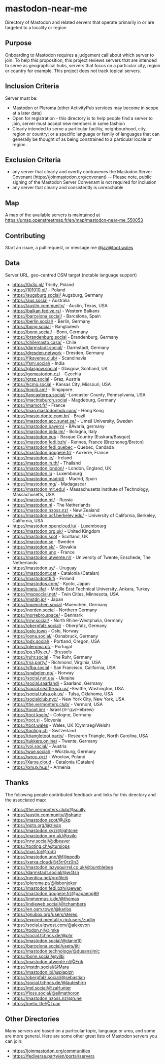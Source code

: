 # mastodon-near-me
Directory of Mastodon and related servers that operate primarily in or are targeted to a locality or region

## Purpose 
Onboarding to Mastodon requires a judgement call about which server to join. To help this proposition, this project reviews servers that are intended to serve as geographical hubs, servers that focus on a particular city, region or country for example. This project does not track topical servers.

## Inclusion Criteria 
Server must be:
 - Mastodon or Pleroma (other ActivityPub services may become in scope at a later date)
 - Open for registration - this directory is to help people find a server to join, server must accept new members in some fashion
 - Clearly intended to serve a particular facility, neighbourhood, city, region or country; or a specific language or family of languages that can generally be thought of as being constrained to a particular locale or region.
 
 ## Exclusion Criteria
  - any server that clearly and overtly contravenes the Mastodon Server Covenant (https://joinmastodon.org/covenant) 
  -- Please note, public signing of the Mastodon Server Convenant is not required for inclusion
  - any server that clearly and consistently is unreachable
 
 ## Map 
A map of the available servers is maintained at https://umap.openstreetmap.fr/en/map/mastodon-near-me_550053 

## Contributing
Start an issue, a pull request, or message me @jaz@toot.wales

## Data 
Server URL, geo-centred OSM target (notable language support)
 - https://0x3c.pl/ Tricity, Poland
 - https://101010.pl/ - Poland
 - https://augsburg.social/ Augsburg, Germany
 - https://aus.social - Australia
 - https://austin.community/ - Austin, Texas, USA
 - https://balkan.fedive.rs/ - Western Balkans
 - https://barcelona.social/ - Barcelona, Spain
 - https://berlin.social/ - Berlin, Germany
 - https://bong.social - Bangladesh
 - https://bonn.social/ - Bonn, Germany
 - https://brandenburg.social - Brandenburg, Germany
 - https://chilemasto.casa/ - Chile
 - https://darmstadt.social/ - Darmstadt, Germany
 - https://dresden.network - Dresden, Germany
 - https://fikaverse.club/ - Scandinavia
 - https://fsmi.social/ - India
 - https://glasgow.social - Glasgow, Scotland, UK
 - https://gomastodon.cz/ - Czechia
 - https://graz.social - Graz, Austria
 - https://kcmo.social - Kansas City, Missouri, USA
 - https://kopiti.am/ - Singapore
 - https://lancasterpa.social/ -Lancaster County, Pennsylvania, USA
 - https://machteburch.social - Magdeburg, Germany
 - https://mamot.fr/ - France
 - https://mao.mastodonhub.com/ - Hong Kong
 - https://masto.donte.com.br/ - Brazil
 - https://mastodon.acc.sunet.se/ - Umeå University, Sweden
 - https://mastodon.bayern/ - BAvaria, germany
 - https://mastodon.bida.im/ - Bologna, Italy
 - https://mastodon.eus - Basque Country (Euskara/Basque)
 - https://mastodon.fedi.bzh/ - Rennes, France (Brezhoneg/Breton)
 - https://mastodon.fedi.quebec - Quebec, Candada
 - https://mastodon.gougere.fr/ - Auxerre, France
 - https://mastodon.ie/ - Ireland
 - https://mastodon.in.th/ - Thailand
 - https://mastodon.london/ - London, England, UK
 - https://mastodon.lu - Luxembourg
 - https://mastodon.madrid/ - Madrid, Spain
 - https://mastodon.mg/ - Madagascar
 - https://mastodon.mit.edu/ - Massachusetts Institute of Technology, Massachusetts, USA
 - https://mastodon.ml/ - Russia
 - https://mastodon.nl - The Netherlands
 - https://mastodon.nzoss.nz/ - New Zealand
 - https://mastodon.ocf.berkeley.edu/ - University of California, Berkeley, California, USA
 - https://mastodon.opencloud.lu/ - Luxembourg
 - https://mastodon.org.uk/ - United Kingdom
 - https://mastodon.scot - Scotland, UK
 - https://mastodon.se - Sweden
 - https://mastodon.sk/ - Slovakia
 - https://mastodon.uno - France
 - https://mastodon.utwente.nl/ - University of Twente, Enschede, The Netherlands
 - https://mastodon.uy/ - Uruguay
 - https://mastodont.cat - Catalonia (Catalan)
 - https://mastodontti.fi - Finland
 - https://mastodos.com/ - Kyoto, Japan
 - https://metu.life/ - Middle East Technical University, Ankara, Turkey
 - https://mspsocial.net/ - Twin Cities, Minnesota, USA
 - https://mstdn.jp/ - Japan
 - https://muenchen.social -Muenchen, Germany
 - https://norden.social - Northern Germany
 - https://norrebro.space/ - Denmark
 - https://nrw.social/ - North Rhine-Westphalia, Germany
 - https://oberpfalz.social/ - Oberpfalz, Germany
 - https://oslo.town - Oslo, Norway
 - https://osna.social/ -Osnabruck, Germany
 - https://pdx.social/ - Portland, Oregon, USA
 - https://pleroma.pt/ - Portugal
 - https://ps.s10y.eu/ - Brussels
 - https://ruhr.social - The Ruhr, Germany
 - https://rva.party/ - Richmond, Virginia, USA
 - https://sfba.social - San Francisco, California, USA
 - https://snabelen.no/ - Norway
 - https://social.net.ua/ - Ukraine
 - https://social.saarland/ - Saarland, Germany
 - https://social.seattle.wa.us/ -Seattle, Washington, USA
 - https://social.tulsa.ok.us/ - Tulsa, Oklahoma, USA
 - https://socialclub.nyc/ - New York City, New York, USA
 - https://the.vermonters.club/ - Vermont, USA
 - https://tooot.im/ - Israel (עִבְרִית/Hebrew)
 - https://toot.koeln/ - Cologne, Germany
 - https://toot.si - Slovenia
 - https://toot.wales - Wales, UK (Cymraeg/Welsh)
 - https://tooting.ch - Switzerland
 - https://triangletoot.party/ - Research Triangle, North Carolina, USA
 - https://tukkers.online/ - Twente, Germany
 - https://voi.social/ - Austria
 - https://wue.social/ - Würzburg, Germany
 - https://wroc.xyz/ - Wrocław, Poland
 - https://Xarxa.cloud - Catalonia (Catalan)
 - https://թութ.հայ/ - Armenia

## Thanks
The following people contributed feedback and links for this directory and the associated map:
 - https://the.vermonters.club/@scully
 - https://austin.community/@shane
 - https://mastodon.scot/@Jkp
 - https://qoto.org/@zleap
 - https://mastodon.xyz/@lightone
 - https://mastodon.org.uk/@xvilo
 - https://nrw.social/@dbeaver
 - https://tooting.ch/@tursiops
 - https://mas.to/@rodti
 - https://mastodon.uno/@filippodb
 - https://xarxa.cloud/@t3rr0rz0n3
 - https://mastodon.lazysquirrel.co.uk/@bumblebee
 - https://darmstadt.social/@w4tsn
 - https://nerdica.net/profile/ij
 - https://pleroma.pt/@lisbonjoker
 - https://mastodon.fedi.bzh/@ewen
 - https://mastodon.gougere.fr/@papaeng89
 - https://immermusik.de/@thomas
 - https://indieweb.social/@tchambers
 - https://en.osm.town/@karlos
 - https://gnubox.org/users/stereo
 - https://expired.mentality.rip/users/zudlig
 - https://social.aiqwest.com/@alexevon
 - https://todon.nl/@imke
 - https://social.tchncs.de/@phr
 - https://mastodon.social/@danie10
 - https://barcelona.social/users/titi
 - https://mastodon.technology/@dusansimic
 - https://bonn.social/@vilbi
 - https://mastodon.utwente.nl/@Erik
 - https://mstdn.social/@Mara
 - https://mastodon.lol/@piaplzn
 - https://oberpfalz.social/@sebastian
 - https://social.tchncs.de/@lauteshirn
 - https://md.social/@zaHunter
 - https://floss.social/@silmathoron
 - https://mastodon.nzoss.nz/@rune
 - https://metu.life/@Tuan
 
 ## Other Directories
 Many servers are based on a particular topic, language or area, and some are more general. Here are some other great lists of Mastodon servers you can join:
 - https://joinmastodon.org/communities
 - https://fediverse.party/en/portal/servers
